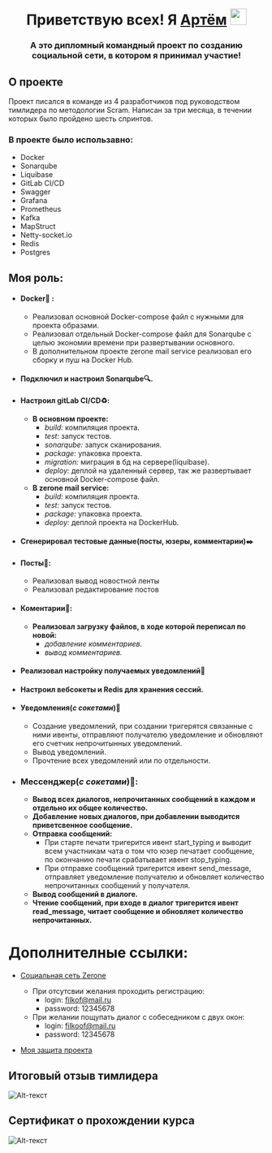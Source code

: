 <h1 align="center">Приветствую всех! Я <a href="https://vk.com/filkoof" target="_blank">Артём</a> 
<img src="https://github.com/blackcater/blackcater/raw/main/images/Hi.gif" height="32"/></h1>
<h3 align="center">А это дипломный командный проект по созданию социальной сети, в котором я принимал участие!</h3>

## О проекте

Проект писался в команде из 4 разработчиков под руководством тимлидера по методологии Scram. Написан за три месяца, в течении которых было пройдено шесть спринтов.

### В проекте было использавно:
- Docker
- Sonarqube
- Liquibase
- GitLab CI/CD
- Swagger
- Grafana
- Prometheus
- Kafka
- MapStruct
- Netty-socket.io
- Redis
- Postgres

## Моя роль:
- #### Docker:whale: :
    - Реализовал основной Docker-compose файл с нужными для проекта образами.
    - Реализовал отдельный Docker-compose файл для Sonarqube с целью экономии времени при развертывании основного.
    - В дополнительном проекте zerone mail service реализовал его сборку и пуш на Docker Hub.
- #### Подключил и настроил Sonarqube:mag:.
- #### Настроил gitLab CI/CD:recycle::
    - **В основном проекте:** 
        - *build:* компиляция проекта.
        - *test:* запуск тестов.
        - *sonarqube:* запуск сканирования.
        - *package:* упаковка проекта.
        - *migration:* миграция в бд на сервере(liquibase).
        - *deploy:* деплой на удаленный сервер, так же развертывает основной Docker-compose файл.
    - **В zerone mail service:**
        - *build:* компиляция проекта.
        - *test:* запуск тестов.
        - *package:* упаковка проекта.
        - *deploy:* деплой проекта на DockerHub.
- #### Сгенерировал тестовые данные(посты, юзеры, комментарии):black_nib:
- #### Посты:memo::
    - Реализовал вывод новостной ленты
    - Реализовал редактирование постов
- #### Коментарии:scroll::
    - **Реализовал загрузку файлов, в ходе которой переписал по новой:**
        - *добавление комментариев.* 
        - *вывод комментариев.*
- #### Реализовал настройку получаемых уведомлений:wrench:
- #### Настроил вебсокеты и Redis для хранения сессий.
- #### Уведомления(*с сокетами*):bell:
    - Создание уведомлений, при создании тригерятся связанные с ними ивенты, отправляют получателю уведомление и обновляют его счетчик непрочитынных уведомлений.
    - Вывод уведомлений.
    - Прочтение всех уведомлений или по отдельности.
- ### Мессенджер(*с сокетами*):e-mail::
    - **Вывод всех диалогов, непрочитанных сообщений в каждом и отдельно их общее количество.**
    - **Добавление новых диалогов, при добавлении выводится приветсвенное сообщение.**
    - **Отправка сообщений:**
        - При старте печати тригерится ивент start_typing и выводит всем участникам чата о том что юзер печатает сообщение, 
        по окончанию печати срабатывает ивент stop_typing.
        - При отправке сообщений тригерится ивент send_message, отправляет уведомление получателю и обновляет количество непрочитанных сообщений у получателя.
    - **Вывод сообщений в диалоге.**
    - **Чтение сообщений, при входе в диалог тригерится ивент read_message, читает сообщение и обновляет количество непрочитанных.**
    
# Дополнителные ссылки:
- <a href="http://195.161.62.32/" target="_blank">Социальная сеть Zerone</a>
    - При отсутсвии желания проходить регистрацию: 
        - login: filkof@mail.ru
        - password: 12345678
    - При желании пощупать диалог с собеседником с двух окон:
        - login: filkoof@mail.ru
        - password: 12345678
        
- <a href="https://www.youtube.com/watch?v=0dMY2Og8_YA&ab_channel=%D0%9F%D1%80%D0%B5%D0%B7%D0%B5%D0%BD%D1%82%D0%B0%D1%86%D0%B8%D1%8F%D0%B8%D1%82%D0%BE%D0%B3%D0%BE%D0%B2%D1%8B%D1%85%D0%BF%D1%80%D0%BE%D0%B5%D0%BA%D1%82%D0%BE%D0%B2Skillbox&t=33m44s" target="_blank">Моя защита проекта</a>
## Итоговый отзыв тимлидера 
 ![Alt-текст](https://sun9-west.userapi.com/sun9-6/s/v1/ig2/1fk4F2teLedfgGntHRWxfKYHCVHwoGJgSDI5xbSwk9pOeBHttKIGo-FaaDQXX93ar1zoF2Vwa7aq3UStbxDlwA3l.jpg?size=960x180&quality=96&type=album "Коммент Тимлида")

## Сертификат о прохождении курса
 ![Alt-текст](https://sun9-west.userapi.com/sun9-64/s/v1/ig2/E7rRSemG12T1tPoYpBB7bv5_eOYp3W_NTMdKSSdXzg9QQNDtXhtnyk_zCcopnpjFP2cSyNLz37AjkKwgLLaHK8xb.jpg?size=1007x1426&quality=96&type=album "Сертификат")
    
